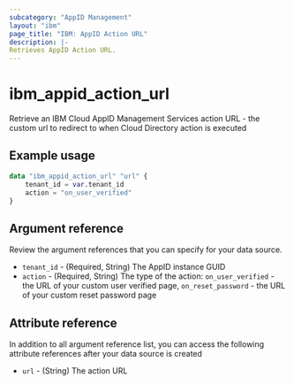 ```yaml
---
subcategory: "AppID Management"
layout: "ibm"
page_title: "IBM: AppID Action URL"
description: |-
Retrieves AppID Action URL.
---
```


# ibm_appid_action_url
Retrieve an IBM Cloud AppID Management Services action URL - the custom url to redirect to when Cloud Directory action is executed

## Example usage

```terraform
data "ibm_appid_action_url" "url" {
    tenant_id = var.tenant_id
    action = "on_user_verified" 
}
```

## Argument reference
Review the argument references that you can specify for your data source.

- `tenant_id` - (Required, String) The AppID instance GUID
- `action` - (Required, String) The type of the action: `on_user_verified` - the URL of your custom user verified page, `on_reset_password` - the URL of your custom reset password page

## Attribute reference
In addition to all argument reference list, you can access the following attribute references after your data source is created

- `url` - (String) The action URL
